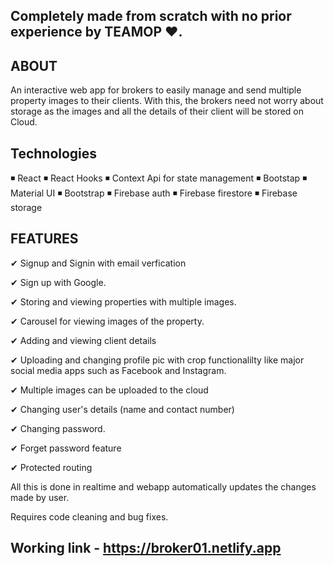 ## Completely made from scratch with no prior experience by TEAMOP ❤.

## ABOUT
An interactive web app for brokers to easily manage and send multiple property images to their clients. 
With this, the brokers need not worry about storage as the images and all the details of their client will be stored on Cloud.
 
 ## Technologies
 
 ◾ React
 ◾ React Hooks
 ◾ Context Api for state management
 ◾ Bootstap
 ◾ Material UI
 ◾ Bootstrap
 ◾ Firebase auth
 ◾ Firebase firestore
 ◾ Firebase storage
 
 
 ## FEATURES
 
  ✔ Signup and Signin with email verfication 
  
  ✔ Sign up with Google.
  
  ✔ Storing and viewing properties with multiple images.
  
  ✔ Carousel for viewing images of the property.
  
  ✔ Adding and viewing client details
  
  ✔ Uploading and changing profile pic with crop functionalilty like major social media apps such as Facebook and Instagram.
  
  ✔ Multiple images can be uploaded to the cloud
  
  ✔ Changing user's details (name and contact number)
  
  ✔ Changing password.
  
  ✔ Forget password feature
  
  ✔ Protected routing
  

All this is done in realtime and webapp automatically updates the changes made by user.

Requires code cleaning and bug fixes.

## Working link - https://broker01.netlify.app 

